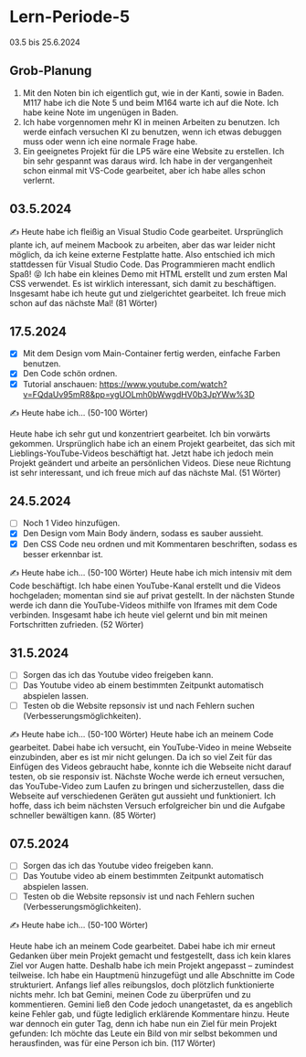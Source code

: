 # Lern-Periode-5

03.5 bis 25.6.2024

## Grob-Planung

1. Mit den Noten bin ich eigentlich gut, wie in der Kanti, sowie in Baden. M117 habe ich die Note 5 und beim M164 warte ich auf die Note. Ich habe keine Note im ungenügen in Baden.
2. Ich habe vorgennomen mehr KI in meinen Arbeiten zu benutzen. Ich werde einfach versuchen KI zu benutzen, wenn ich etwas debuggen muss oder wenn ich eine normale Frage habe.
3. Ein geeignetes Projekt für die LP5 wäre eine Website zu erstellen. Ich bin sehr gespannt was daraus wird. Ich habe in der vergangenheit schon einmal mit VS-Code gearbeitet, aber ich habe alles schon verlernt.

## 03.5.2024

✍️ Heute habe ich fleißig an Visual Studio Code gearbeitet. Ursprünglich plante ich, auf meinem Macbook zu arbeiten, aber das war leider nicht möglich, da ich keine externe Festplatte hatte. Also entschied ich mich stattdessen für Visual Studio Code. Das Programmieren macht endlich Spaß! 😝 Ich habe ein kleines Demo mit HTML erstellt und zum ersten Mal CSS verwendet. Es ist wirklich interessant, sich damit zu beschäftigen. Insgesamt habe ich heute gut und zielgerichtet gearbeitet. Ich freue mich schon auf das nächste Mal! (81 Wörter)

## 17.5.2024

- [x] Mit dem Design vom Main-Container fertig werden, einfache Farben benutzen.
- [x] Den Code schön ordnen.
- [x] Tutorial anschauen: https://www.youtube.com/watch?v=FQdaUv95mR8&pp=ygUOLmh0bWwgdHV0b3JpYWw%3D

✍️ Heute habe ich... (50-100 Wörter)

Heute habe ich sehr gut und konzentriert gearbeitet. Ich bin vorwärts gekommen. Ursprünglich habe ich an einem Projekt gearbeitet, das sich mit Lieblings-YouTube-Videos beschäftigt hat. Jetzt habe ich jedoch mein Projekt geändert und arbeite an persönlichen Videos. Diese neue Richtung ist sehr interessant, und ich freue mich auf das nächste Mal. (51 Wörter)

## 24.5.2024

- [ ] Noch 1 Video hinzufügen.
- [x] Den Design vom Main Body ändern, sodass es sauber aussieht.
- [x] Den CSS Code neu ordnen und mit Kommentaren beschriften, sodass es besser erkennbar ist.

✍️ Heute habe ich... (50-100 Wörter)
Heute habe ich mich intensiv mit dem Code beschäftigt. Ich habe einen YouTube-Kanal erstellt und die Videos hochgeladen; momentan sind sie auf privat gestellt. In der nächsten Stunde werde ich dann die YouTube-Videos mithilfe von Iframes mit dem Code verbinden. Insgesamt habe ich heute viel gelernt und bin mit meinen Fortschritten zufrieden. (52 Wörter)

## 31.5.2024

- [ ] Sorgen das ich das Youtube video freigeben kann.
- [ ] Das Youtube video ab einem bestimmten Zeitpunkt automatisch abspielen lassen.
- [ ] Testen ob die Website repsonsiv ist und nach Fehlern suchen (Verbesserungsmöglichkeiten).

✍️ Heute habe ich... (50-100 Wörter)
Heute habe ich an meinem Code gearbeitet. Dabei habe ich versucht, ein YouTube-Video in meine Webseite einzubinden, aber es ist mir nicht gelungen. Da ich so viel Zeit für das Einfügen des Videos gebraucht habe, konnte ich die Webseite nicht darauf testen, ob sie responsiv ist. Nächste Woche werde ich erneut versuchen, das YouTube-Video zum Laufen zu bringen und sicherzustellen, dass die Webseite auf verschiedenen Geräten gut aussieht und funktioniert. Ich hoffe, dass ich beim nächsten Versuch erfolgreicher bin und die Aufgabe schneller bewältigen kann. (85 Wörter)

## 07.5.2024

- [ ] Sorgen das ich das Youtube video freigeben kann.
- [ ] Das Youtube video ab einem bestimmten Zeitpunkt automatisch abspielen lassen.
- [ ] Testen ob die Website repsonsiv ist und nach Fehlern suchen (Verbesserungsmöglichkeiten).

✍️ Heute habe ich... (50-100 Wörter)

Heute habe ich an meinem Code gearbeitet. Dabei habe ich mir erneut Gedanken über mein Projekt gemacht und festgestellt, dass ich kein klares Ziel vor Augen hatte. Deshalb habe ich mein Projekt angepasst – zumindest teilweise. Ich habe ein Hauptmenü hinzugefügt und alle Abschnitte im Code strukturiert. Anfangs lief alles reibungslos, doch plötzlich funktionierte nichts mehr. Ich bat Gemini, meinen Code zu überprüfen und zu kommentieren. Gemini ließ den Code jedoch unangetastet, da es angeblich keine Fehler gab, und fügte lediglich erklärende Kommentare hinzu. Heute war dennoch ein guter Tag, denn ich habe nun ein Ziel für mein Projekt gefunden: Ich möchte das Leute ein Bild von mir selbst bekommen und herausfinden, was für eine Person ich bin. (117 Wörter)
